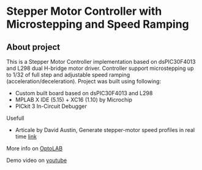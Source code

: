 # Stepper Motor Controller with Microstepping and Speed Ramping
 
## About project

This is a Stepper Motor Controller implementation based on dsPIC30F4013 and L298 dual H-bridge motor driver. Controller support microstepping up to 1/32 of full step and adjustable speed ramping (acceleration/deceleration). Project was built using following: 

- Custom built board based on dsPIC30F4013 and L298
- MPLAB X IDE (5.15) + XC16 (1.10)  by Microchip
- PICkit 3 In-Circuit Debugger

Usefull
- Articale by David Austin, Generate stepper-motor speed profiles in real time [link](https://www.embedded.com/design/mcus-processors-and-socs/4006438/Generate-stepper-motor-speed-profiles-in-real-time)

More info on [OptoLAB](http://www.optolab.ftn.uns.ac.rs/index.php/education/project-base/244-stepper-motor-controller)

Demo video on [youtube](https://www.youtube.com/watch?v=cHoV4GC4NHY)

